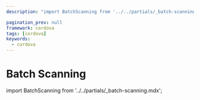 ```yaml
---
description: "import BatchScanning from '../../partials/_batch-scanning.mdx';                                                                                                "

pagination_prev: null
framework: cordova
tags: [cordova]
keywords:
  - cordova
---
```


# Batch Scanning

import BatchScanning from '../../partials/_batch-scanning.mdx';

<BatchScanning/>
